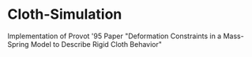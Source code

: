 # Cloth-Simulation
Implementation of Provot '95 Paper "Deformation Constraints in a Mass-Spring Model to Describe Rigid Cloth Behavior"
